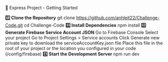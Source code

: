 🚀 Express Project - Getting Started

**1️⃣ Clone the Repository**
git clone https://github.com/anhleit22/Challenge-Code.git 
cd Challenge-Code 
**2️⃣ Install Dependencies**
npm install
**3️⃣ Generate Firebase Service Account JSON**
Go to Firebase Console
Select your project
Go to Project Settings > Service accounts
Click Generate new private key to download the serviceAccountKey.json file
Place this file in the root of your project or the location you configured in your code (/config/firebase)
**4️⃣ Start the Development Server**
npm run dev

